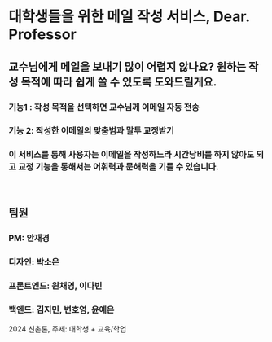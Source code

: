 # 대학생들을 위한 메일 작성 서비스, Dear. Professor

## 교수님에게 메일을 보내기 많이 어렵지 않나요? 원하는 작성 목적에 따라 쉽게 쓸 수 있도록 도와드릴게요.

### 기능1 : 작성 목적을 선택하면 교수님께 이메일 자동 전송
### 기능 2: 작성한 이메일의 맞춤범과 말투 교정받기
### 이 서비스를 통해 사용자는 이메일을 작성하느라 시간낭비를 하지 않아도 되고 교정 기능을 통해서는 어휘력과 문해력을 기를 수 있습니다.
<br/>

## 팀원
### PM: 안재경
### 디자인: 박소은
### 프론트엔드: 원채영, 이다빈
### 백엔드: 김지민, 변호영, 윤예은

2024 신촌톤, 주제: 대학생 + 교육/학업
